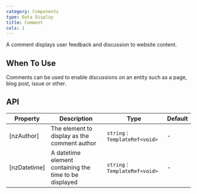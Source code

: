 ```yaml
---
category: Components
type: Data Display
title: Comment
cols: 1
---
```


A comment displays user feedback and discussion to website content.

## When To Use

Comments can be used to enable discussions on an entity such as a page, blog post, issue or other.

## API

| Property | Description | Type | Default |
| -------- | ----------- | ---- | ------- |
| [nzAuthor] | The element to display as the comment author | `string｜TemplateRef<void>` | - |
| [nzDatetime] | A datetime element containing the time to be displayed | `string｜TemplateRef<void>` | - |
